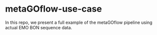 # metaGOflow-use-case
In this repo, we present a full example of the metaGOflow pipeline using actual EMO BON sequence data.
